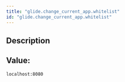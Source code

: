 ```yaml
---
title: "glide.change_current_app.whitelist"
id: "glide.change_current_app.whitelist"
---
```

## Description



## Value: 
```
localhost:8080
```